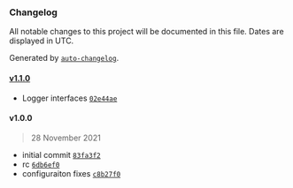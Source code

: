 ### Changelog

All notable changes to this project will be documented in this file. Dates are displayed in UTC.

Generated by [`auto-changelog`](https://github.com/CookPete/auto-changelog).

#### [v1.1.0](https://github.com/arashijs/interfaces/compare/v1.0.0...v1.1.0)

- Logger interfaces [`02e44ae`](https://github.com/arashijs/interfaces/commit/02e44aebf4ec8fd86f9170c01c3b480246f531bf)

#### v1.0.0

> 28 November 2021

- initial commit [`83fa3f2`](https://github.com/arashijs/interfaces/commit/83fa3f254fad0bc20d8af341264503c78116c99f)
- rc [`6db6ef0`](https://github.com/arashijs/interfaces/commit/6db6ef0b5424cfe12250419d9abc05e8eb2a9d04)
- configuraiton fixes [`c8b27f0`](https://github.com/arashijs/interfaces/commit/c8b27f092b87c06335170869e896b68f6e024bf5)
